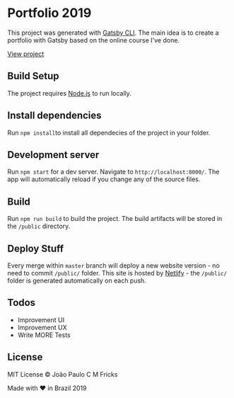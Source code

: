 # Portfolio 2019

This project was generated with [Gatsby CLI](https://www.gatsbyjs.org/docs/quick-start/#use-the-gatsby-cli).
The main idea is to create a portfolio with Gatsby based on the online course I've done.

[View project](https://jpcmf-gatsby.netlify.com/)

## Build Setup

The project requires [Node.js](https://nodejs.org/) to run locally.

## Install dependencies

Run `npm install`to install all dependecies of the project in your folder.

## Development server

Run `npm start` for a dev server. Navigate to `http://localhost:8000/`. The app will automatically reload if you change any of the source files.

## Build

Run `npm run build` to build the project. The build artifacts will be stored in the `/public` directory.

## Deploy Stuff

Every merge within `master` branch will deploy a new website version - no need to commit `/public/` folder.
This site is hosted by [Netlify](https://www.netlify.com/) - the `/public/` folder is generated automatically on each push.

## Todos

- Improvement UI
- Improvement UX
- Write MORE Tests

## License

MIT License © João Paulo C M Fricks

Made with ❤ in Brazil 2019
